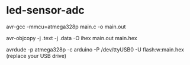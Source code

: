 # led-sensor-adc


avr-gcc -mmcu=atmega328p main.c -o main.out

avr-objcopy -j .text -j .data -O ihex main.out main.hex

avrdude -p atmega328p -c arduino -P /dev/ttyUSB0 -U flash:w:main.hex  (replace your USB drive)
